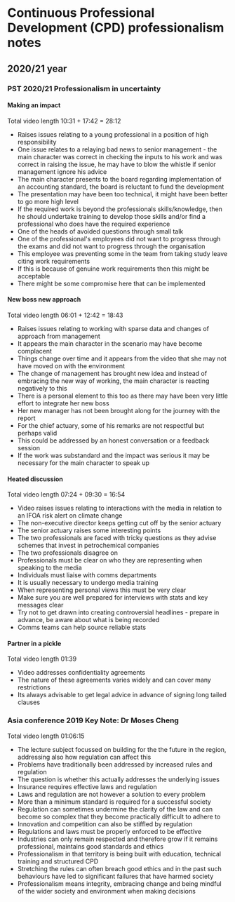 # Continuous Professional Development (CPD) professionalism notes
## 2020/21 year
### PST 2020/21 Professionalism in uncertainty
#### Making an impact
Total video length 10:31 + 17:42 = 28:12
* Raises issues relating to a young professional in a position of high responsibility
* One issue relates to a relaying bad news to senior management - the main character was correct in checking the inputs to his work and was correct in raising the issue, he may have to blow the whistle if senior management ignore his advice
* The main character presents to the board regarding implementation of an accounting standard, the board is reluctant to fund the development
* The presentation may have been too technical, it might have been better to go more high level
* If the required work is beyond the professionals skills/knowledge, then he should undertake training to develop those skills and/or find a professional who does have the required experience
* One of the heads of avoided questions through small talk
* One of the professional's employees did not want to progress through the exams and did not want to progress through the organisation
* This employee was preventing some in the team from taking study leave citing work requirements
* If this is because of genuine work requirements then this might be acceptable
* There might be some compromise here that can be implemented
#### New boss new approach
Total video length 06:01 + 12:42 = 18:43
* Raises issues relating to working with sparse data and changes of approach from management
* It appears the main character in the scenario may have become complacent
* Things change over time and it appears from the video that she may not have moved on with the environment
* The change of management has brought new idea and instead of embracing the new way of working, the main character is reacting negatively to this
* There is a personal element to this too as there may have been very little effort to integrate her new boss
* Her new manager has not been brought along for the journey with the report
* For the chief actuary, some of his remarks are not respectful but perhaps valid
* This could be addressed by an honest conversation or a feedback session
* If the work was substandard and the impact was serious it may be necessary for the main character to speak up
#### Heated discussion
Total video length 07:24 + 09:30 = 16:54
* Video raises issues relating to interactions with the media in relation to an IFOA risk alert on climate change
* The non-executive director keeps getting cut off by the senior actuary
* The senior actuary raises some interesting points
* The two professionals are faced with tricky questions as they advise schemes that invest in petrochemical companies
* The two professionals disagree on
* Professionals must be clear on who they are representing when speaking to the media
* Individuals must liaise with comms departments
* It is usually necessary to undergo media training
* When representing personal views this must be very clear
* Make sure you are well prepared for interviews with stats and key messages clear
* Try not to get drawn into creating controversial headlines - prepare in advance, be aware about what is being recorded
* Comms teams can help source reliable stats
#### Partner in a pickle
Total video length 01:39
* Video addresses confidentiality agreements
* The nature of these agreements varies widely and can cover many restrictions
* Its always advisable to get legal advice in advance of signing long tailed clauses
### Asia conference 2019 Key Note: Dr Moses Cheng
Total video length 01:06:15
* The lecture subject focussed on building for the the future in the region, addressing also how regulation can affect this
* Problems have traditionally been addressed by increased rules and regulation
* The question is whether this actually addresses the underlying issues
* Insurance requires effective laws and regulation
* Laws and regulation are not however a solution to every problem
* More than a minimum standard is required for a successful society
* Regulation can sometimes undermine the clarity of the law and can become so complex that they become practically difficult to adhere to
* Innovation and competition can also be stiffled by regulation
* Regulations and laws must be properly enforced to be effective
* Industries can only remain respected and therefore grow if it remains professional, maintains good standards and ethics
* Professionalism in that territory is being built with education, technical training and structured CPD
* Stretching the rules can often breach good ethics and in the past such behaviours have led to significant failures that have harmed society
* Professionalism means integrity, embracing change and being mindful of the wider society and environment when making decisions
